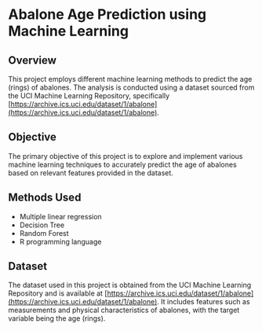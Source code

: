 # Abalone Age Prediction using Machine Learning

## Overview

This project employs different machine learning methods to predict the age (rings) of abalones. The analysis is conducted using a dataset sourced from the UCI Machine Learning Repository, specifically [https://archive.ics.uci.edu/dataset/1/abalone](https://archive.ics.uci.edu/dataset/1/abalone).

## Objective

The primary objective of this project is to explore and implement various machine learning techniques to accurately predict the age of abalones based on relevant features provided in the dataset.

## Methods Used

- Multiple linear regression
- Decision Tree
- Random Forest
- R programming language

## Dataset

The dataset used in this project is obtained from the UCI Machine Learning Repository and is available at [https://archive.ics.uci.edu/dataset/1/abalone](https://archive.ics.uci.edu/dataset/1/abalone). It includes features such as measurements and physical characteristics of abalones, with the target variable being the age (rings).
